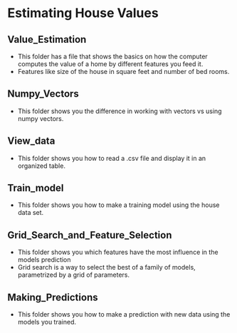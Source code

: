 # Estimating House Values

## Value_Estimation

- This folder has a file that shows the basics on how the computer computes the value of a home by different features you feed it.
- Features like size of the house in square feet and number of bed rooms.

## Numpy_Vectors

- This folder shows you the difference in working with vectors vs using numpy vectors.

## View_data

- This folder shows you how to read a .csv file and display it in an organized table.

## Train_model

- This folder shows you how to make a training model using the house data set.

## Grid_Search_and_Feature_Selection

- This folder shows you which features have the most influence in the models prediction
- Grid search  is a way to select the best of a family of models, parametrized by a grid of parameters.

## Making_Predictions

- This folder shows you how to make a prediction with new data using the models you trained.
